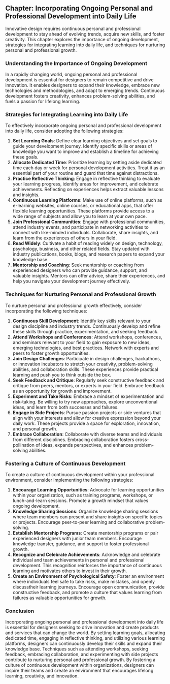 Chapter: Incorporating Ongoing Personal and Professional Development into Daily Life
------------------------------------------------------------------------------------

Innovative design requires continuous personal and professional development to stay ahead of evolving trends, acquire new skills, and foster creativity. This chapter explores the importance of ongoing development, strategies for integrating learning into daily life, and techniques for nurturing personal and professional growth.

### Understanding the Importance of Ongoing Development

In a rapidly changing world, ongoing personal and professional development is essential for designers to remain competitive and drive innovation. It enables designers to expand their knowledge, embrace new technologies and methodologies, and adapt to emerging trends. Continuous development fosters creativity, enhances problem-solving abilities, and fuels a passion for lifelong learning.

### Strategies for Integrating Learning into Daily Life

To effectively incorporate ongoing personal and professional development into daily life, consider adopting the following strategies:

1. **Set Learning Goals**: Define clear learning objectives and set goals to guide your development journey. Identify specific skills or areas of knowledge you want to improve and establish a timeline for achieving these goals.
2. **Allocate Dedicated Time**: Prioritize learning by setting aside dedicated time each day or week for personal development activities. Treat it as an essential part of your routine and guard that time against distractions.
3. **Practice Reflective Thinking**: Engage in reflective thinking to evaluate your learning progress, identify areas for improvement, and celebrate achievements. Reflecting on experiences helps extract valuable lessons and insights.
4. **Continuous Learning Platforms**: Make use of online platforms, such as e-learning websites, online courses, or educational apps, that offer flexible learning opportunities. These platforms provide access to a wide range of subjects and allow you to learn at your own pace.
5. **Join Professional Communities**: Engage with professional communities, attend industry events, and participate in networking activities to connect with like-minded individuals. Collaborate, share insights, and learn from the experiences of others in your field.
6. **Read Widely**: Cultivate a habit of reading widely on design, technology, psychology, business, and other related fields. Stay updated with industry publications, books, blogs, and research papers to expand your knowledge base.
7. **Mentorship and Coaching**: Seek mentorship or coaching from experienced designers who can provide guidance, support, and valuable insights. Mentors can offer advice, share their experiences, and help you navigate your development journey effectively.

### Techniques for Nurturing Personal and Professional Growth

To nurture personal and professional growth effectively, consider incorporating the following techniques:

1. **Continuous Skill Development**: Identify key skills relevant to your design discipline and industry trends. Continuously develop and refine these skills through practice, experimentation, and seeking feedback.
2. **Attend Workshops and Conferences**: Attend workshops, conferences, and seminars relevant to your field to gain exposure to new ideas, emerging technologies, and best practices. Network with experts and peers to foster growth opportunities.
3. **Join Design Challenges**: Participate in design challenges, hackathons, or innovation incubators to stretch your creativity, problem-solving abilities, and collaboration skills. These experiences provide practical learning and push you to think outside the box.
4. **Seek Feedback and Critique**: Regularly seek constructive feedback and critique from peers, mentors, or experts in your field. Embrace feedback as an opportunity for growth and improvement.
5. **Experiment and Take Risks**: Embrace a mindset of experimentation and risk-taking. Be willing to try new approaches, explore unconventional ideas, and learn from both successes and failures.
6. **Engage in Side Projects**: Pursue passion projects or side ventures that align with your interests and allow for creative expression beyond your daily work. These projects provide a space for exploration, innovation, and personal growth.
7. **Embrace Collaboration**: Collaborate with diverse teams and individuals from different disciplines. Embracing collaboration fosters cross-pollination of ideas, expands perspectives, and enhances problem-solving abilities.

### Fostering a Culture of Continuous Development

To create a culture of continuous development within your professional environment, consider implementing the following strategies:

1. **Encourage Learning Opportunities**: Advocate for learning opportunities within your organization, such as training programs, workshops, or lunch-and-learn sessions. Promote a growth mindset that values ongoing development.
2. **Knowledge Sharing Sessions**: Organize knowledge sharing sessions where team members can present and share insights on specific topics or projects. Encourage peer-to-peer learning and collaborative problem-solving.
3. **Establish Mentorship Programs**: Create mentorship programs or pair experienced designers with junior team members. Encourage knowledge transfer, guidance, and support to foster professional growth.
4. **Recognize and Celebrate Achievements**: Acknowledge and celebrate individual and team achievements in personal and professional development. This recognition reinforces the importance of continuous learning and motivates others to invest in their growth.
5. **Create an Environment of Psychological Safety**: Foster an environment where individuals feel safe to take risks, make mistakes, and openly discusstheir learning journeys. Encourage open communication, provide constructive feedback, and promote a culture that values learning from failures as valuable opportunities for growth.

### Conclusion

Incorporating ongoing personal and professional development into daily life is essential for designers seeking to drive innovation and create products and services that can change the world. By setting learning goals, allocating dedicated time, engaging in reflective thinking, and utilizing various learning platforms, designers can continuously develop their skills and expand their knowledge base. Techniques such as attending workshops, seeking feedback, embracing collaboration, and experimenting with side projects contribute to nurturing personal and professional growth. By fostering a culture of continuous development within organizations, designers can inspire their teams and create an environment that encourages lifelong learning, creativity, and innovation.
